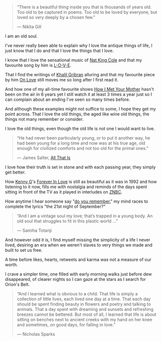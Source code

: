 >“There is a beautiful thing inside you that is thousands of years old.
>Too old to be captured in poems.
>Too old to be loved by everyone, but loved so very deeply by a chosen few.”
>
>― Nikita Gill

I am an old soul.

I've never really been able to explain why I love the antique things of life, I just know that I do and that I love the things that I love.

I know that I love the sensational music of [Nat King Cole](https://en.wikipedia.org/wiki/Nat_King_Cole) and that my favourite song by him is [L-O-V-E](https://www.youtube.com/watch?v=f_HmF84G7ZY).

That I find the writings of [Khalil Gribran](https://www.poetryfoundation.org/poets/kahlil-gibran) alluring and that my favourite piece by him [On Love](https://poets.org/poem/love-8) still moves me so long after I first read it.

And how one of my all-time favourite shows [How I Met Your Mother](https://www.netflix.com/watch/80010337?source=35) hasn't been on the air in 6 years yet I still watch it at least 3 times a year just so I can complain about an ending I've seen so many times before.

And although these examples might not suffice to some, I hope they get my point across. That I love the old things, the aged like wine old things, the things not many remember or consider.

I love the old things, even though the old life is not one I would want to live.

>“He had never been particularly young, or to put it another way, he had been young for a long time and now was at his true age, old enough for civilized comforts and not too old for the primal ones.”
>
>― James Salter, [All That Is](https://www.goodreads.com/work/quotes/18538084)

I love how their truth is set in stone and with each passing year, they simply get better.

How [Kenny G](https://en.wikipedia.org/wiki/Kenny_G)'s [Forever In Love](https://www.youtube.com/watch?v=OOO4ROO_sPM) is still as beautiful as it was in 1992 and how listening to it now, fills me with nostalgia and reminds of the days spent sitting in front of the TV as it played in interludes on [ZNBC](https://en.wikipedia.org/wiki/Zambia_National_Broadcasting_Corporation).

How anytime I hear someone say "[do you remember](https://www.youtube.com/watch?v=Gs069dndIYk)," my mind races to complete the lyrics "the 21st night of September?"

>“And I am a vintage soul my love; that’s trapped in a young body. An old soul that struggles to fit in this plastic world …”
>
>― Samiha Totanji

And however odd it is, I find myself missing the simplicity of a life I never lived, desiring an era when we weren't slaves to very things we made and built to set us free.

A time before likes, hearts, retweets and karma was not a measure of our worth.

I crave a simpler time, one filled with early morning walks just before dew disappeared, of clearer nights so I can gaze at the stars as I search for Orion's Belt.

>“And I learned what is obvious to a child. That life is simply a collection of little lives, each lived one day at a time. That each day should be spent finding beauty in flowers and poetry and talking to animals. That a day spent with dreaming and sunsets and refreshing breezes cannot be bettered. But most of all, I learned that life is about sitting on benches next to ancient creeks with my hand on her knee and sometimes, on good days, for falling in love.”
>
>― Nicholas Sparks
